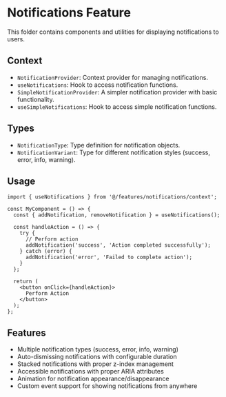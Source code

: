 # Notifications Feature

This folder contains components and utilities for displaying notifications to users.

## Context

- `NotificationProvider`: Context provider for managing notifications.
- `useNotifications`: Hook to access notification functions.
- `SimpleNotificationProvider`: A simpler notification provider with basic functionality.
- `useSimpleNotifications`: Hook to access simple notification functions.

## Types

- `NotificationType`: Type definition for notification objects.
- `NotificationVariant`: Type for different notification styles (success, error, info, warning).

## Usage

```tsx
import { useNotifications } from '@/features/notifications/context';

const MyComponent = () => {
  const { addNotification, removeNotification } = useNotifications();
  
  const handleAction = () => {
    try {
      // Perform action
      addNotification('success', 'Action completed successfully');
    } catch (error) {
      addNotification('error', 'Failed to complete action');
    }
  };

  return (
    <button onClick={handleAction}>
      Perform Action
    </button>
  );
};
```

## Features

- Multiple notification types (success, error, info, warning)
- Auto-dismissing notifications with configurable duration
- Stacked notifications with proper z-index management
- Accessible notifications with proper ARIA attributes
- Animation for notification appearance/disappearance
- Custom event support for showing notifications from anywhere
